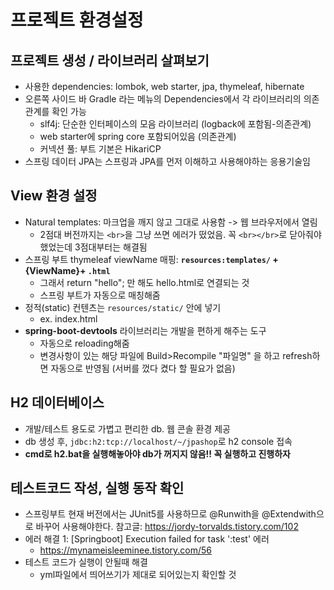 # 프로젝트 환경설정 

## 프로젝트 생성 / 라이브러리 살펴보기 
* 사용한 dependencies: lombok, web starter, jpa, thymeleaf, hibernate
* 오른쪽 사이드 바 Gradle 라는 메뉴의 Dependencies에서 각 라이브러리의 의존관계를 확인 가능 
    * slf4j: 단순한 인터페이스의 모음 라이브러리 (logback에 포함됨-의존관계) 
    * web starter에 spring core 포함되어있음 (의존관계)
    * 커넥션 풀: 부트 기본은 HikariCP
* 스프링 데이터 JPA는 스프링과 JPA를 먼저 이해하고 사용해야하는 응용기술임 

## View 환경 설정 
* Natural templates: 마크업을 깨지 않고 그대로 사용함 -> 웹 브라우저에서 열림 
    * 2점대 버전까지는 `<br>`을 그냥 쓰면 에러가 떴었음. 꼭 `<br></br>`로 닫아줘야했었는데 3점대부터는 해결됨 
* 스프링 부트 thymeleaf viewName 매핑: **`resources:templates/` +{ViewName}+ `.html`**
    * 그래서 return "hello"; 만 해도 hello.html로 연결되는 것 
    * 스프링 부트가 자동으로 매칭해줌 
* 정적(static) 컨텐츠는 `resources/static/` 안에 넣기 
    * ex. index.html 
* **spring-boot-devtools** 라이브러리는 개발을 편하게 해주는 도구 
    * 자동으로 reloading해줌 
    * 변경사항이 있는 해당 파일에 Build>Recompile "파일명" 을 하고 refresh하면 자동으로 반영됨 (서버를 껐다 켰다 할 필요가 없음)

## H2 데이터베이스 
* 개발/테스트 용도로 가볍고 편리한 db. 웹 콘솔 환경 제공 
* db 생성 후, `jdbc:h2:tcp://localhost/~/jpashop`로 h2 console 접속 
* **cmd로 h2.bat을 실행해놓아야 db가 꺼지지 않음!! 꼭 실행하고 진행하자** 

## 테스트코드 작성, 실행 동작 확인 
* 스프링부트 현재 버전에서는 JUnit5를 사용하므로 @Runwith을 @Extendwith으로 바꾸어 사용해야한다. 참고글: https://jordy-torvalds.tistory.com/102 
* 에러 해결 1: [Springboot] Execution failed for task ':test' 에러
    * https://mynameisleeminee.tistory.com/56
* 테스트 코드가 실행이 안될때 해결
    * yml파일에서 띄어쓰기가 제대로 되어있는지 확인할 것 